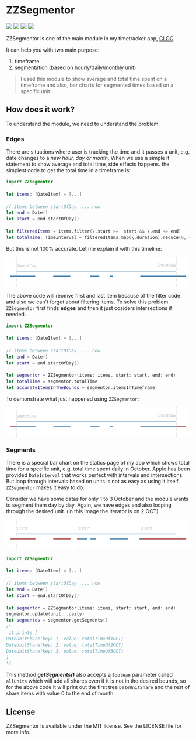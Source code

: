 # ZZSegmentor

<p align="left">
<img src="https://img.shields.io/badge/platforms-iOS%2C%20macOS%2C%20watchOS%2C%20tvOS-informational.svg">
<img src="https://github.com/zzmasoud/ZZSegmentor/workflows/CI/badge.svg">
<img src="https://img.shields.io/badge/coverage-99.5%25-success">
<img src="https://img.shields.io/github/license/zzmasoud/ZZSegmentor?color=lightgray">
</p>

  
ZZSegmentor is one of the main module in my timetracker app, [CLOC](https://zzmasoud.github.io/CLOC).

It can help you with two main purpose:
1. timeframe
2. segmentation (based on hourly/daily/monthly unit)

> I used this module to show average and total time spent on a timeframe and also, bar charts for segmented times based on a specific unit.

## How does it work?
To understand the module, we need to understand the problem.
### Edges
There are situations where user is tracking the time and it passes a unit, e.g. date changes to a *new hour, day or month*. When we use a simple if statement to show average and total time, side effects happens. the simplest code to get the total time in a timeframe is:
``` swift
import ZZSegmentor

let items: [DateItem] = [...]

// items between startOfDay .... now
let end = Date()
let start = end.startOfDay()

let filteredItems = items.filter(\.start >=  start && \.end <= end)
let totalTime: TimeInterval = filteredItems.map(\.duration).reduce(0, +)
```
But this is not 100% accurate. Let me explain it with this timeline:

![Timeline](/DOCS/Timeline.png)

The above code will reomve first and last item because of the filter code and also we can't forget about filtering items.
To solve this problem `ZZSegmentor` first finds **edges** and then it just cosiders intersections if needed.

``` swift
import ZZSegmentor

let items: [DateItem] = [...]

// items between startOfDay .... now
let end = Date()
let start = end.startOfDay()

let segmentor = ZZSegmentor(items: items, start: start, end: end)
let totalTime = segmentor.totalTime
let accurateItemsInTheBounds = segmentor.itemsInTimeframe
```
To demonstrate what just happened using `ZZSegmentor`:

![Edges](/DOCS/Edges.png)

### Segments
There is a special bar chart on the statics page of my app which shows total time for a specific unit, e.g. total time spent daily in October. Apple has been provided `DateInterval` that works perfect with intervals and intersections. But loop through intervals based on units is not as easy as using it itself. `ZZSegmentor` makes it easy to do.

Consider we have some datas for only 1 to 3 October and the module wants to segment them day by day. Again, we have edges and also looping through the desired unit. (in this image the iterator is on 2 OCT)

![Segments](/DOCS/Segments.png)

``` swift
import ZZSegmentor

let items: [DateItem] = [...]

// items between startOfDay .... now
let end = Date()
let start = end.startOfDay()

let segmentor = ZZSegmentor(items: items, start: start, end: end)
segmentor.update(unit: .daily)
let segmentes = segmentor.getSegments()
/*
 it prints [
DateUnitShare(key: 1, value: totalTimeOf1OCT)
DateUnitShare(key: 2, value: totalTimeOf2OCT)
DateUnitShare(key: 3, value: totalTimeOf3OCT)
]
*/
```
This method ***getSegments()*** also accepts a `Boolean` parameter called `allUnits` which will add all shares even if it is not in the desired bounds, so for the above code it will print out the first tree `DateUnitShare` and the rest of share items with value 0 to the end of month.

## License
ZZSegmentor is available under the MIT license. See the LICENSE file for more info.
